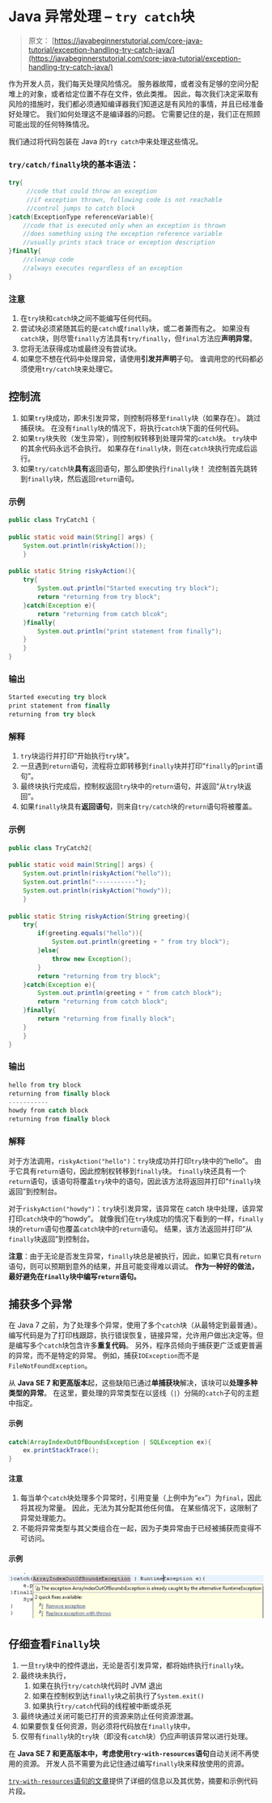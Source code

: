 # Java 异常处理 – `try catch`块

> 原文： [https://javabeginnerstutorial.com/core-java-tutorial/exception-handling-try-catch-java/](https://javabeginnerstutorial.com/core-java-tutorial/exception-handling-try-catch-java/)

作为开发人员，我们每天处理风险情况。 服务器故障，或者没有足够的空间分配堆上的对象，或者给定位置不存在文件，依此类推。 因此，每次我们决定采取有风险的措施时，我们都必须通知编译器我们知道这是有风险的事情，并且已经准备好处理它。 我们如何处理这不是编译器的问题。 它需要记住的是，我们正在照顾可能出现的任何特殊情况。

我们通过将代码包装在 Java 的`try catch`中来处理这些情况。

### `try/catch/finally`块的基本语法：

```java
try{
     //code that could throw an exception
     //if exception thrown, following code is not reachable
     //control jumps to catch block
}catch(ExceptionType referenceVariable){
	//code that is executed only when an exception is thrown
	//does something using the exception reference variable
	//usually prints stack trace or exception description
}finally{
	//cleanup code
	//always executes regardless of an exception
}
```

### 注意

1.  在`try`块和`catch`块之间不能编写任何代码。
2.  尝试块必须紧随其后的是`catch`或`finally`块，或二者兼而有之。 如果没有`catch`块，则尽管`finally`方法具有`try/finally`，但`final`方法应**声明异常**。
3.  您将无法获得成功或最终没有尝试块。
4.  如果您不想在代码中处理异常，请使用**引发并声明**子句。 谁调用您的代码都必须使用`try/catch`块来处理它。

## 控制流

1.  如果`try`块成功，即未引发异常，则控制将移至`finally`块（如果存在）。 跳过捕获块。 在没有`finally`块的情况下，将执行`catch`块下面的任何代码。
2.  如果`try`块失败（发生异常），则控制权转移到处理异常的`catch`块。 `try`块中的其余代码永远不会执行。 如果存在`finally`块，则在`catch`块执行完成后运行。
3.  如果`try/catch`块**具有**返回语句，那么即使执行`finally`块！ 流控制首先跳转到`finally`块，然后返回`return`语句。

### 示例

```java
public class TryCatch1 {

public static void main(String[] args) {
	System.out.println(riskyAction());
	}

public static String riskyAction(){
	try{
		System.out.println("Started executing try block");
		return "returning from try block";
	}catch(Exception e){
		return "returning from catch blcok";
	}finally{
		System.out.println("print statement from finally");
	}
	}
}
```

### 输出

```java
Started executing try block
print statement from finally
returning from try block
```

### 解释

1.  `try`块运行并打印“开始执行`try`块”。
2.  一旦遇到`return`语句，流程将立即转移到`finally`块并打印“`finally`的`print`语句”。
3.  最终块执行完成后，控制权返回`try`块中的`return`语句，并返回“从`try`块返回”。
4.  如果`finally`块具有**返回语句**，则来自`try/catch`块的`return`语句将被覆盖。

### 示例

```java
public class TryCatch2{

public static void main(String[] args) {
	System.out.println(riskyAction("hello"));
	System.out.println("-----------");
	System.out.println(riskyAction("howdy"));
	}

public static String riskyAction(String greeting){
	try{
		if(greeting.equals("hello")){
			System.out.println(greeting + " from try block");
		}else{
			throw new Exception();
		}
		return "returning from try block";
	}catch(Exception e){
		System.out.println(greeting + " from catch block");
		return "returning from catch block";
	}finally{
		return "returning from finally block";
	}
	}
}
```

### 输出

```java
hello from try block
returning from finally block
-----------
howdy from catch block
returning from finally block
```

### 解释

对于方法调用，`riskyAction("hello")`：`try`块成功并打印`try`块中的“hello”。 由于它具有`return`语句，因此控制权转移到`finally`块。 `finally`块还具有一个`return`语句，该语句将覆盖`try`块中的语句，因此该方法将返回并打印“`finally`块返回”到控制台。

对于`riskyAction("howdy")`：`try`块引发异常，该异常在 catch 块中处理，该异常打印`catch`块中的“howdy”。 就像我们在`try`块成功的情况下看到的一样，`finally`块的`return`语句也覆盖`catch`块中的`return`语句。 结果，该方法返回并打印“从`finally`块返回”到控制台。

**注意**：由于无论是否发生异常，`finally`块总是被执行，因此，如果它具有`return`语句，则可以预期到意外的结果，并且可能变得难以调试。 **作为一种好的做法，最好避免在`finally`块中编写`return`语句。**

## 捕获多个异常

在 Java 7 之前，为了处理多个异常，使用了多个`catch`块（从最特定到最普通）。 编写代码是为了打印栈跟踪，执行错误恢复，链接异常，允许用户做出决定等。但是编写多个`catch`块包含许多**重复代码**。 另外，程序员倾向于捕获更广泛或更普遍的异常，而不是特定的异常。 例如，捕获`IOException`而不是`FileNotFoundException`。

从 **Java SE 7 和更高版本**起，这些缺陷已通过**单捕获块**解决，该块可以**处理多种类型的异常**。 在这里，要处理的异常类型在以竖线（`|`）分隔的`catch`子句的主题中指定。

#### 示例

```java
catch(ArrayIndexOutOfBoundsException | SQLException ex){
	ex.printStackTrace();
}
```

#### 注意

1.  每当单个`catch`块处理多个异常时，引用变量（上例中为“`ex`”）为`final`，因此将其视为常量。 因此，无法为其分配其他任何值。 在某些情况下，这限制了异常处理能力。
2.  不能将异常类型与其父类组合在一起，因为子类异常由于已经被捕获而变得不可访问。

#### 示例

![multiple exceptions](img/79b92597e16d03f8894d2ed7abbede0e.png)

## 仔细查看`Finally`块

1.  一旦`try`块中的控件退出，无论是否引发异常，都将始终执行`finally`块。
2.  最终块未执行，
    1.  如果在执行`try/catch`块代码时 JVM 退出
    2.  如果在控制权到达`finally`块之前执行了`System.exit()`
    3.  如果执行`try/catch`代码的线程被中断或杀死
3.  最终块通过关闭可能已打开的资源来防止任何资源泄漏。
4.  如果要恢复任何资源，则必须将代码放在`finally`块中。
5.  仅带有`finally`块的`try`块（即没有`catch`块）仍应声明该异常以进行处理。

在 **Java SE 7 和更高版本中，考虑使用`try-with-resources`语句**自动关闭不再使用的资源。 开发人员不需要为此记住通过编写`finally`块来释放使用的资源。

[`try-with-resources`语句的文章](https://javabeginnerstutorial.com/core-java-tutorial/exception-handling-try-resources/)提供了详细的信息以及其优势，摘要和示例代码片段。

